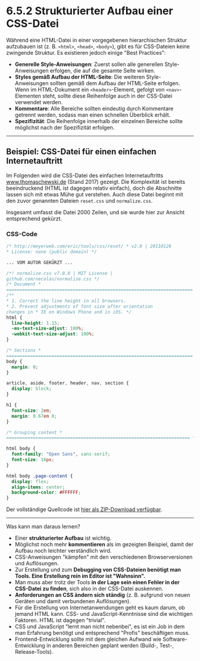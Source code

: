 # 6.5.2 Strukturierter Aufbau einer CSS-Datei

Während eine HTML-Datei in einer vorgegebenen hierarchischen Struktur aufzubauen ist (z. B. `<html>`, `<head>`, `<body>`), gibt es für CSS-Dateien keine zwingende Struktur. Es existieren jedoch einige "Best Practices":

- **Generelle Style-Anweisungen**: Zuerst sollen alle generellen Style-Anweisungen erfolgen, die auf die gesamte Seite wirken.
- **Styles gemäß Aufbau der HTML-Seite**: Die weiteren Style-Anweisungen sollten gemäß dem Aufbau der HTML-Seite erfolgen. Wenn im HTML-Dokument ein `<header>`-Element, gefolgt von `<nav>`-Elementen steht, sollte diese Reihenfolge auch in der CSS-Datei verwendet werden.
- **Kommentare**: Alle Bereiche sollten eindeutig durch Kommentare getrennt werden, sodass man einen schnellen Überblick erhält.
- **Spezifizität**: Die Reihenfolge innerhalb der einzelnen Bereiche sollte möglichst nach der Spezifizität erfolgen.

---

## Beispiel: CSS-Datei für einen einfachen Internetauftritt

Im Folgenden wird die CSS-Datei des einfachen Internetauftritts www.thomaschewski.de (Stand 2017) gezeigt. Die Komplexität ist bereits beeindruckend (HTML ist dagegen relativ einfach), doch die Abschnitte lassen sich mit etwas Mühe gut verstehen. Auch diese Datei beginnt mit den zuvor genannten Dateien `reset.css` und `normalize.css`.

Insgesamt umfasst die Datei 2000 Zeilen, und sie wurde hier zur Ansicht entsprechend gekürzt.

### CSS-Code
```css linenums="1"
/* http://meyerweb.com/eric/tools/css/reset/ * v2.0 | 20110126 
* License: none (public domain) */ 

... VOM AUTOR GEKÜRZT ...

/*! normalize.css v7.0.0 | MIT License | 
github.com/necolas/normalize.css */ 
/* Document * 
====================================================================== */ 
/** 
* 1. Correct the line height in all browsers. 
* 2. Prevent adjustments of font size after orientation 
changes in * IE on Windows Phone and in iOS. */ 
html {
  line-height: 1.15;
  -ms-text-size-adjust: 100%;
  -webkit-text-size-adjust: 100%;
}

/* Sections *
====================================================================== */ 
body {
  margin: 0;
}

article, aside, footer, header, nav, section {
  display: block;
}

h1 {
  font-size: 2em;
  margin: 0.67em 0;
}

/* Grouping content * 
===================================================================== */ 

html body {
  font-family: "Open Sans", sans-serif;
  font-size: 16px;
}

html body .page-content {
  display: flex;
  align-items: center;
  background-color: #FFFFFF;
}
```

Der vollständige Quellcode ist [hier als ZIP-Download verfügbar](media/Main.zip).

---

Was kann man daraus lernen? 

  - Einer **strukturierter Aufbau** ist wichtig.
  - Möglichst noch mehr **kommentieren** als im gezeigten Beispiel, damit der Aufbau noch leichter verständlich wird.
  - CSS-Anweisungen "kämpfen" mit den verschiedenen Browserversionen und Auflösungen.
  - Zur Erstellung und zum **Debugging von CSS-Dateien benötigt man Tools. Eine Erstellung rein im Editor ist "Wahnsinn".**
  - Man muss aber trotz der Tools **in der Lage sein einen Fehler in der CSS-Datei zu finden**, sich also in der CSS-Datei auskennen.
  - **Anforderungen an CSS ändern sich ständig** (z. B. aufgrund von neuen Geräten und damit verbundenen Auflösungen).
  - Für die Erstellung von Internetanwendungen geht es kaum darum, ob jemand HTML kann. CSS- und JavaScript-Kenntnisse sind die wichtigen Faktoren. HTML ist dagegen "trivial".
  - CSS und JavaScript "lernt man nicht nebenbei", es ist ein Job in dem man Erfahrung benötigt und entsprechend "Profis" beschäftigen muss.
  - Frontend-Entwicklung sollte mit dem gleichen Aufwand wie Software-Entwicklung in anderen Bereichen geplant werden (Build-, Test-, Release-Tools).
